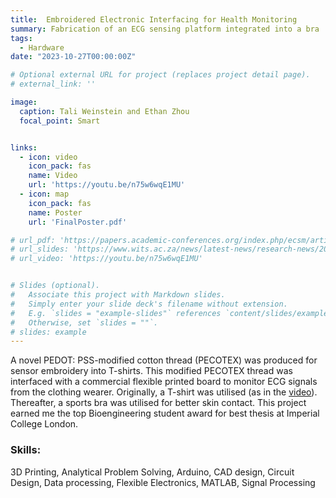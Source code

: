 ```yaml
---
title:  Embroidered Electronic Interfacing for Health Monitoring 
summary: Fabrication of an ECG sensing platform integrated into a bra
tags:
  - Hardware
date: "2023-10-27T00:00:00Z"

# Optional external URL for project (replaces project detail page).
# external_link: ''

image:
  caption: Tali Weinstein and Ethan Zhou
  focal_point: Smart


links:
  - icon: video
    icon_pack: fas
    name: Video
    url: 'https://youtu.be/n75w6wqE1MU'
  - icon: map
    icon_pack: fas
    name: Poster
    url: 'FinalPoster.pdf'

# url_pdf: 'https://papers.academic-conferences.org/index.php/ecsm/article/view/299'
# url_slides: 'https://www.wits.ac.za/news/latest-news/research-news/2021/2021-11/eie-open-day-2021.html'
# url_video: 'https://youtu.be/n75w6wqE1MU'


# Slides (optional).
#   Associate this project with Markdown slides.
#   Simply enter your slide deck's filename without extension.
#   E.g. `slides = "example-slides"` references `content/slides/example-slides.md`.
#   Otherwise, set `slides = ""`.
# slides: example
---
```


A novel PEDOT: PSS-modified cotton thread (PECOTEX) was produced for sensor embroidery into T-shirts. This modified PECOTEX thread was interfaced with a commercial flexible printed board to monitor ECG signals from the clothing wearer. Originally, a T-shirt was utilised (as in the [video](https://youtu.be/n75w6wqE1MU)). Thereafter, a sports bra was utilised for better skin contact. This project earned me the top Bioengineering student award for best thesis at Imperial College London. 



### Skills: 
3D Printing, Analytical Problem Solving, Arduino, CAD design, Circuit Design, Data processing, Flexible Electronics, MATLAB, Signal Processing 